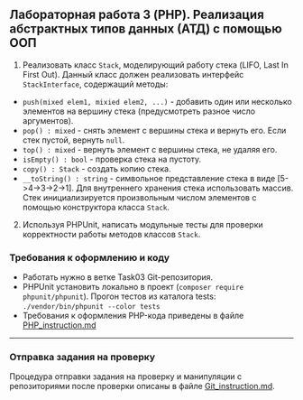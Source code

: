 ##                             Лабораторная работа 3 (PHP). Реализация абстрактных типов данных (АТД) с помощью ООП
1. Реализовать класс `Stack`, моделирующий работу стека (LIFO, Last In First Out). Данный класс должен реализовать интерфейс `StackInterface`, содержащий методы:
* `push(mixed elem1, mixied elem2, ...)` - добавить один или несколько элементов на вершину стека (предусмотреть разное число аргументов).
* `pop() : mixed` - снять элемент с вершины стека и вернуть его. Если стек пустой, вернуть `null`.
* `top() : mixed` - вернуть элемент с вершины стека, не удаляя его.
* `isEmpty() : bool` - проверка стека на пустоту.
* `copy() : Stack` - создать копию стека.
* `__toString() : string` - символьное представление стека в виде [5->4->3->2->1].
Для внутреннего хранения стека использовать массив.
Стек инициализируется произвольным числом элементов с помощью конструктора класса `Stack`.
2. Используя PHPUnit, написать модульные тесты для проверки корректности работы методов классов `Stack`.

### Требования к оформлению и коду
* Работать нужно в ветке Task03 Git-репозитория.
* PHPUnit установить локально в проект (`composer require phpunit/phpunit`). Прогон тестов из каталога tests: `./vendor/bin/phpunit --color tests`
* Требования к оформления PHP-кода приведены в файле [PHP_instruction.md](PHP_instruction.md)

- - -

### Отправка задания на проверку
Процедура отправки задания на проверку и манипуляции с репозиториями после проверки описаны в файле [Git_instruction.md](Git_instruction.md).
